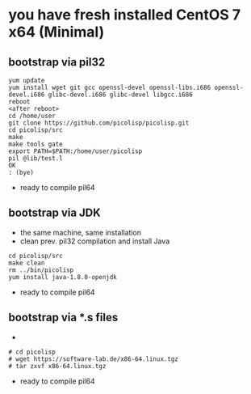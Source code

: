 # you have fresh installed CentOS 7 x64 (Minimal)

## bootstrap via pil32
```
yum update
yum install wget git gcc openssl-devel openssl-libs.i686 openssl-devel.i686 glibc-devel.i686 glibc-devel libgcc.i686
reboot
<after reboot>
cd /home/user
git clone https://github.com/picolisp/picolisp.git
cd picolisp/src
make
make tools gate
export PATH=$PATH:/home/user/picolisp
pil @lib/test.l
OK
: (bye)
```
* ready to compile pil64

## bootstrap via JDK
* the same machine, same installation
* clean prev. pil32 compilation and install Java

```
cd picolisp/src
make clean
rm ../bin/picolisp
yum install java-1.8.0-openjdk
```
* ready to compile pil64

## bootstrap via *.s files
*
```
# cd picolisp
# wget https://software-lab.de/x86-64.linux.tgz
# tar zxvf x86-64.linux.tgz
```
* ready to compile pil64



